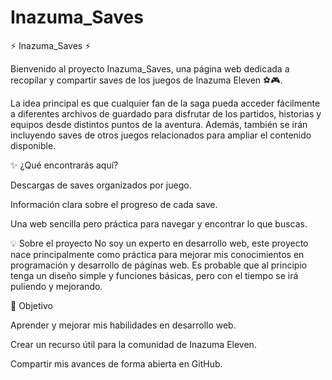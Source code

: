# Inazuma_Saves
⚡ Inazuma_Saves ⚡

Bienvenido al proyecto Inazuma_Saves, una página web dedicada a recopilar y compartir saves de los juegos de Inazuma Eleven ⚽🎮.

La idea principal es que cualquier fan de la saga pueda acceder fácilmente a diferentes archivos de guardado para disfrutar de los partidos, historias y equipos desde distintos puntos de la aventura. Además, también se irán incluyendo saves de otros juegos relacionados para ampliar el contenido disponible.

✨ ¿Qué encontrarás aquí?

Descargas de saves organizados por juego.

Información clara sobre el progreso de cada save.

Una web sencilla pero práctica para navegar y encontrar lo que buscas.

💡 Sobre el proyecto
No soy un experto en desarrollo web, este proyecto nace principalmente como práctica para mejorar mis conocimientos en programación y desarrollo de páginas web. Es probable que al principio tenga un diseño simple y funciones básicas, pero con el tiempo se irá puliendo y mejorando.

🙌 Objetivo

Aprender y mejorar mis habilidades en desarrollo web.

Crear un recurso útil para la comunidad de Inazuma Eleven.

Compartir mis avances de forma abierta en GitHub.
